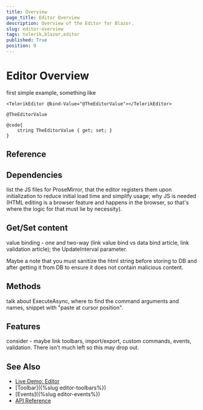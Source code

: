 ```yaml
---
title: Overview
page_title: Editor Overview
description: Overview of the Editor for Blazor.
slug: editor-overview
tags: telerik,blazor,editor
published: True
position: 0
---
```


# Editor Overview

first simple example, something like

````
<TelerikEditor @bind-Value="@TheEditorValue"></TelerikEditor>

@TheEditorValue

@code{
    string TheEditorValue { get; set; }
}
````

## Reference


## Dependencies

list the JS files for ProseMirror, that the editor registers them upon initialization to reduce initial load time and simplify usage; why JS is needed (HTML editing is a browser feature and happens in the browser, so that's where the logic for that must lie by necessity).


## Get/Set content

value binding - one and two-way (link value bind vs data bind article, link validation article); the UpdateInterval parameter.

Maybe a note that you must sanitize the html string before storing to DB and after getting it from DB to ensure it does not contain malicious content.


## Methods

talk about ExecuteAsync, where to find the command arguments and names, snippet with "paste at cursor position".


## Features

consider - maybe link toolbars, import/export, custom commands, events, validation. There isn't much left so this may drop out.


## See Also

  * [Live Demo: Editor](https://demos.telerik.com/blazor-ui/editor/overview)
  * [Toolbar]({%slug editor-toolbars%})
  * [Events]({%slug editor-events%})
  * [API Reference](https://docs.telerik.com/blazor-ui/api/Telerik.Blazor.Components.TelerikEditor)
   
